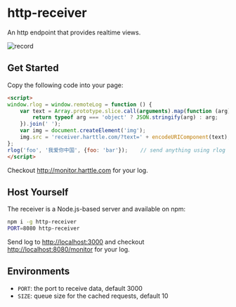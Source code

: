 # http-receiver

An http endpoint that provides realtime views.

![record](https://user-images.githubusercontent.com/4427974/38619045-dd4027de-3dcd-11e8-99d7-8ae740be0fec.gif)

## Get Started

Copy the following code into your page:

```html
<script>
window.rlog = window.remoteLog = function () {
    var text = Array.prototype.slice.call(arguments).map(function (arg) {
        return typeof arg === 'object' ? JSON.stringify(arg) : arg;
    }).join(' ');
    var img = document.createElement('img');
    img.src = 'receiver.harttle.com/?text=' + encodeURIComponent(text);
};
rlog('foo', '我爱你中国', {foo: 'bar'});    // send anything using rlog
</script>
```

Checkout  <http://monitor.harttle.com> for your log.

## Host Yourself

The receiver is a Node.js-based server and available on npm:

```bash
npm i -g http-receiver
PORT=8080 http-receiver
```

Send log to <http://localhost:3000> and checkout <http://localhost:8080/monitor> for your log.

## Environments

* `PORT`: the port to receive data, default 3000
* `SIZE`: queue size for the cached requests, default 10
